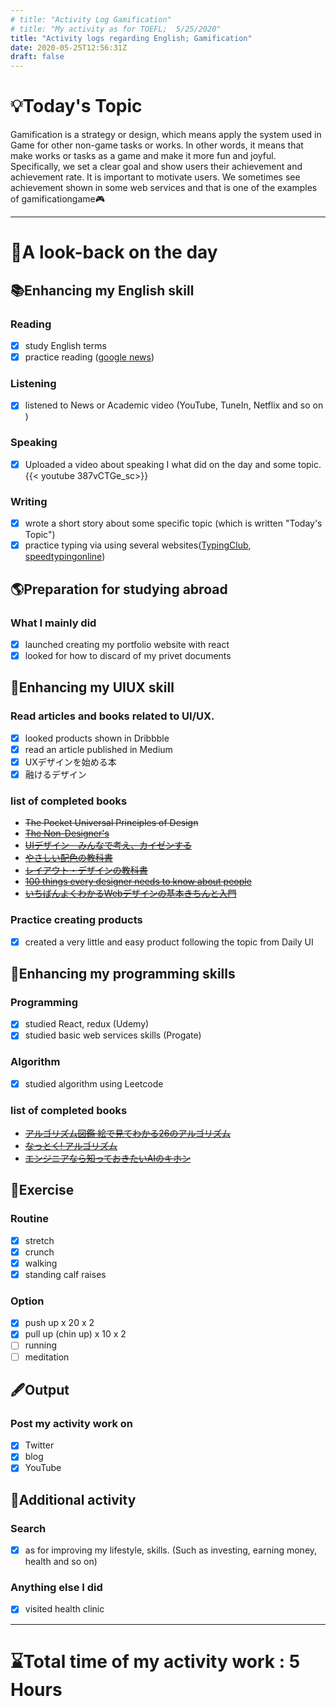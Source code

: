 ```yaml
---
# title: "Activity Log Gamification"
# title: "My activity as for TOEFL;  5/25/2020"
title: "Activity logs regarding English; Gamification"
date: 2020-05-25T12:56:31Z
draft: false
---
```


# 💡Today's Topic


Gamification is a strategy or design, which means apply the system used in Game for other non-game tasks or works. In other words, it means that make works or tasks as a game and make it more fun and joyful. Specifically, we set a clear goal and show users their achievement and achievement rate. It is important to motivate users. We sometimes see achievement shown in some web services and that is one of the examples of gamificationgame🎮

---

# 🌱A look-back on the day

## 📚Enhancing my English skill

### Reading

- [x]  study English terms
- [x]  practice reading ([google news](https://news.google.com/))

### Listening

- [x]  listened to News or Academic video (YouTube, TuneIn, Netflix and so on )

### Speaking

- [x]  Uploaded a video about speaking I what did on the day and some topic. 
{{< youtube 387vCTGe_sc>}}

### Writing

- [x]  wrote a short story about some specific topic (which is written "Today's Topic")
- [x]  practice typing via using several websites([TypingClub](https://www.typingclub.com/), [speedtypingonline](https://www.speedtypingonline.com/games/type-the-alphabet.php))

## 🌎Preparation for studying abroad

### What I mainly did

- [x]  launched creating my portfolio website with react
- [x]  looked for how to discard of my privet documents

## 💎Enhancing my UIUX skill

### Read articles and books related to UI/UX.

- [x]  looked products shown in Dribbble
- [x]  read an article published in Medium
- [x]  UXデザインを始める本
- [x]  融けるデザイン

### list of completed books

- ~~The Pocket Universal Principles of Design~~
- ~~[The Non-Designer's](https://www.amazon.com/dp/0133966151/)~~
- ~~[UIデザイン　みんなで考え、カイゼンする](https://www.amazon.co.jp/dp/B07PQF8TBW/)~~
- ~~[やさしい配色の教科書](https://www.amazon.co.jp/dp/4844367714/)~~
- ~~[レイアウト・デザインの教科書](https://www.amazon.co.jp/dp/B07NYN1681/)~~
- ~~[100 things every designer needs to know about people](https://www.amazon.com/dp/4873115574)~~
- ~~[いちばんよくわかるWebデザインの基本きちんと入門](https://www.amazon.com/dp/4797389656)~~

### Practice creating products

- [x]  created a very little and easy product following the topic from Daily UI

## 🧩Enhancing my programming skills

### Programming

- [x]  studied React, redux (Udemy)
- [x]  studied basic web services skills (Progate)

### Algorithm

- [x]  studied algorithm using Leetcode

### list of completed books

- ~~[アルゴリズム図鑑 絵で見てわかる26のアルゴリズム](https://www.amazon.co.jp/gp/product/4798149772/)~~
- ~~[なっとく! アルゴリズム](https://www.amazon.co.jp/dp/4798143359/)~~
- ~~[エンジニアなら知っておきたいAIのキホン](https://www.amazon.com/dp/4295005355)~~

## 💪Exercise

### Routine

- [x]  stretch
- [x]  crunch
- [x]  walking
- [x]  standing calf raises

### Option

- [x]  push up x 20 x 2
- [x]  pull up (chin up) x 10 x 2
- [ ]  running
- [ ]  meditation

## 🖋Output

### Post my activity work on

- [x]  Twitter
- [x]  blog
- [x]  YouTube

## 🎁Additional activity

### Search

- [x]  as for improving my lifestyle, skills. (Such as investing, earning money, health and so on)

### Anything else I did

- [x]  visited health clinic

---

# ⌛Total time of my activity work : 5 Hours